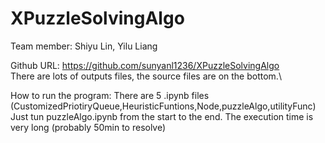 # XPuzzleSolvingAlgo

Team member:
Shiyu Lin, Yilu Liang

Github URL: https://github.com/sunyanl1236/XPuzzleSolvingAlgo \
There are lots of outputs files, the source files are on the bottom.\

How to run the program:
There are 5 .ipynb files (CustomizedPriotiryQueue,HeuristicFuntions,Node,puzzleAlgo,utilityFunc)
Just tun puzzleAlgo.ipynb from the start to the end. 
The execution time is very long (probably 50min to resolve)
